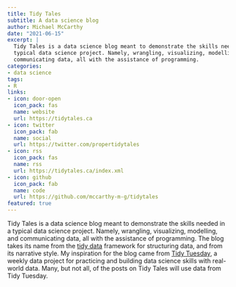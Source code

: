 ```yaml
---
title: Tidy Tales
subtitle: A data science blog
author: Michael McCarthy
date: "2021-06-15"
excerpt: |
  Tidy Tales is a data science blog meant to demonstrate the skills needed in a
  typical data science project. Namely, wrangling, visualizing, modelling, and
  communicating data, all with the assistance of programming.
categories:
- data science
tags:
- R
links:
- icon: door-open
  icon_pack: fas
  name: website
  url: https://tidytales.ca
- icon: twitter
  icon_pack: fab
  name: social
  url: https://twitter.com/propertidytales
- icon: rss
  icon_pack: fas
  name: rss
  url: https://tidytales.ca/index.xml
- icon: github
  icon_pack: fab
  name: code
  url: https://github.com/mccarthy-m-g/tidytales
featured: true
---
```


Tidy Tales is a data science blog meant to demonstrate the skills needed in a typical data science project. Namely, wrangling, visualizing, modelling, and communicating data, all with the assistance of programming. The blog takes its name from the [tidy data](https://www.jstatsoft.org/article/view/v059i10) framework for structuring data, and from its narrative style. My inspiration for the blog came from [Tidy Tuesday](https://github.com/rfordatascience/tidytuesday), a weekly data project for practicing and building data science skills with real-world data. Many, but not all, of the posts on Tidy Tales will use data from Tidy Tuesday.
